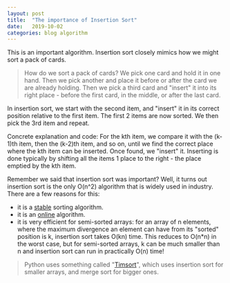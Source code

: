 ```yaml
---
layout: post
title:  "The importance of Insertion Sort"
date:   2019-10-02
categories: blog algorithm
---
```


This is an important algorithm. Insertion sort closely mimics how we might sort a pack of cards.

> How do we sort a pack of cards? We pick one card and hold it in one hand. Then we pick another and place it before or after the card we are already holding. Then we pick a third card and "insert" it into its right place - before the first card, in the middle, or after the last card.

In insertion sort, we start with the second item, and "insert" it in its correct position relative to the first item. The first 2 items are now sorted. We then pick the 3rd item and repeat.

Concrete explanation and code: For the kth item, we compare it with the (k-1)th item, then the (k-2)th item, and so on, until we find the correct place where the kth item can be inserted. Once found, we "insert" it. Inserting is done typically by shifting all the items 1 place to the right - the place emptied by the kth item.

<script src="https://gist.github.com/abhishekpathak/8dad9a55c6b000ee3368b37b03c92825.js"></script>

Remember we said that insertion sort was important? Well, it turns out insertion sort is the only O(n^2) algorithm that is widely used in industry. There are a few reasons for this:

- it is a [stable](https://en.wikipedia.org/wiki/Category:Stable_sorts) sorting algorithm.
- it is an [online](https://en.wikipedia.org/wiki/Online_algorithm) algorithm.
- it is very efficient for semi-sorted arrays: for an array of n elements, where the maximum divergence an element can have from its "sorted" position is k, insertion sort takes O(kn) time. This reduces to O(n*n) in the worst case, but for semi-sorted arrays, k can be much smaller than n and insertion sort can run in practically O(n) time!

> Python uses something called "[Timsort](https://en.wikipedia.org/wiki/Timsort)", which uses insertion sort for smaller arrays, and merge sort for bigger ones.